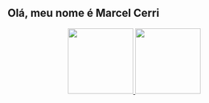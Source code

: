 ## Olá, meu nome é Marcel Cerri
<div align="center">
  <a href="https://github.com/marcelcerri">
  <img height="130em" src="https://github-readme-stats.vercel.app/api?username=marcelcerri&show_icons=true&theme=cobalt&include_all_commits=true&count_private=true"/>
  <img height="130em" src="https://github-readme-stats.vercel.app/api/top-langs/?username=marcelcerri&layout=compact&langs_count=7&theme=cobalt"/>
</div>
